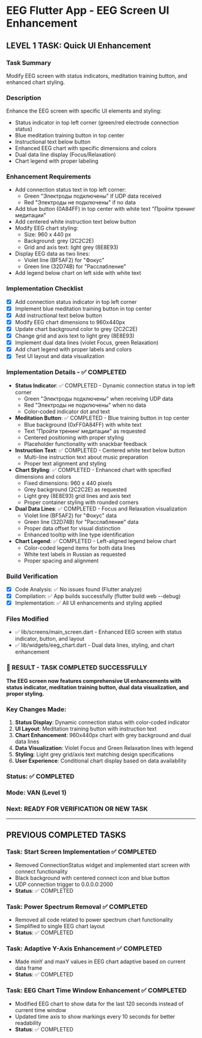 ﻿# EEG Flutter App - EEG Screen UI Enhancement

## LEVEL 1 TASK: Quick UI Enhancement

### Task Summary
Modify EEG screen with status indicators, meditation training button, and enhanced chart styling.

### Description
Enhance the EEG screen with specific UI elements and styling:
- Status indicator in top left corner (green/red electrode connection status)
- Blue meditation training button in top center
- Instructional text below button
- Enhanced EEG chart with specific dimensions and colors
- Dual data line display (Focus/Relaxation)
- Chart legend with proper labeling

### Enhancement Requirements
- Add connection status text in top left corner:
  - Green "Электроды подключены" if UDP data received
  - Red "Электроды не подключены" if no data
- Add blue button (0A84FF) in top center with white text "Пройти тренинг медитации"
- Add centered white instruction text below button
- Modify EEG chart styling:
  - Size: 960 x 440 px
  - Background: grey (2C2C2E)
  - Grid and axis text: light grey (8E8E93)
- Display EEG data as two lines:
  - Violet line (BF5AF2) for "Фокус"
  - Green line (32D74B) for "Расслабление"
- Add legend below chart on left side with white text

### Implementation Checklist
- [x] Add connection status indicator in top left corner
- [x] Implement blue meditation training button in top center
- [x] Add instructional text below button
- [x] Modify EEG chart dimensions to 960x440px
- [x] Update chart background color to grey (2C2C2E)
- [x] Change grid and axis text to light grey (8E8E93)
- [x] Implement dual data lines (violet Focus, green Relaxation)
- [x] Add chart legend with proper labels and colors
- [x] Test UI layout and data visualization

### Implementation Details - ✅ COMPLETED
- **Status Indicator**: ✅ COMPLETED - Dynamic connection status in top left corner
  - Green "Электроды подключены" when receiving UDP data
  - Red "Электроды не подключены" when no data
  - Color-coded indicator dot and text
- **Meditation Button**: ✅ COMPLETED - Blue training button in top center
  - Blue background (0xFF0A84FF) with white text
  - Text "Пройти тренинг медитации" as requested
  - Centered positioning with proper styling
  - Placeholder functionality with snackbar feedback
- **Instruction Text**: ✅ COMPLETED - Centered white text below button
  - Multi-line instruction text about music preparation
  - Proper text alignment and styling
- **Chart Styling**: ✅ COMPLETED - Enhanced chart with specified dimensions and colors
  - Fixed dimensions: 960 x 440 pixels
  - Grey background (2C2C2E) as requested
  - Light grey (8E8E93) grid lines and axis text
  - Proper container styling with rounded corners
- **Dual Data Lines**: ✅ COMPLETED - Focus and Relaxation visualization
  - Violet line (BF5AF2) for "Фокус" data
  - Green line (32D74B) for "Расслабление" data
  - Proper data offset for visual distinction
  - Enhanced tooltip with line type identification
- **Chart Legend**: ✅ COMPLETED - Left-aligned legend below chart
  - Color-coded legend items for both data lines
  - White text labels in Russian as requested
  - Proper spacing and alignment

### Build Verification
- [x] Code Analysis: ✅ No issues found (Flutter analyze)
- [x] Compilation: ✅ App builds successfully (flutter build web --debug)
- [x] Implementation: ✅ All UI enhancements and styling applied

### Files Modified
- ✅ lib/screens/main_screen.dart - Enhanced EEG screen with status indicator, button, and layout
- ✅ lib/widgets/eeg_chart.dart - Dual data lines, styling, and chart enhancement

### 🎯 RESULT - TASK COMPLETED SUCCESSFULLY

**The EEG screen now features comprehensive UI enhancements with status indicator, meditation training button, dual data visualization, and proper styling.**

### Key Changes Made:
1. **Status Display**: Dynamic connection status with color-coded indicator
2. **UI Layout**: Meditation training button with instruction text
3. **Chart Enhancement**: 960x440px chart with grey background and dual data lines
4. **Data Visualization**: Violet Focus and Green Relaxation lines with legend
5. **Styling**: Light grey grid/axis text matching design specifications
6. **User Experience**: Conditional chart display based on data availability

### Status: ✅ COMPLETED
### Mode: VAN (Level 1)
### Next: READY FOR VERIFICATION OR NEW TASK

---

## PREVIOUS COMPLETED TASKS

### Task: Start Screen Implementation ✅ COMPLETED
- Removed ConnectionStatus widget and implemented start screen with connect functionality
- Black background with centered connect icon and blue button
- UDP connection trigger to 0.0.0.0:2000
- **Status**: ✅ COMPLETED

### Task: Power Spectrum Removal ✅ COMPLETED
- Removed all code related to power spectrum chart functionality
- Simplified to single EEG chart layout
- **Status**: ✅ COMPLETED

### Task: Adaptive Y-Axis Enhancement ✅ COMPLETED
- Made minY and maxY values in EEG chart adaptive based on current data frame
- **Status**: ✅ COMPLETED

### Task: EEG Chart Time Window Enhancement ✅ COMPLETED
- Modified EEG chart to show data for the last 120 seconds instead of current time window
- Updated time axis to show markings every 10 seconds for better readability
- **Status**: ✅ COMPLETED
